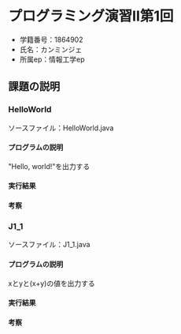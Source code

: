 # プログラミング演習Ⅱ第1回   
* 学籍番号：1864902   
* 氏名：カンミンジェ  
* 所属ep：情報工学ep
## 課題の説明    
### HelloWorld    
ソースファイル：HelloWorld.java    
#### プログラムの説明   
"Hello, world!"を出力する    
#### 実行結果   

#### 考察   

### J1_1    
ソースファイル：J1_1.java
#### プログラムの説明   
xとyと(x+y)の値を出力する
#### 実行結果   

#### 考察   
